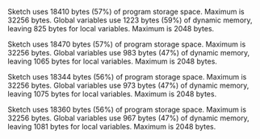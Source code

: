 

Sketch uses 18410 bytes (57%) of program storage space. Maximum is 32256 bytes.
Global variables use 1223 bytes (59%) of dynamic memory, leaving 825 bytes for local variables. Maximum is 2048 bytes.

Sketch uses 18470 bytes (57%) of program storage space. Maximum is 32256 bytes.
Global variables use 983 bytes (47%) of dynamic memory, leaving 1065 bytes for local variables. Maximum is 2048 bytes.

Sketch uses 18344 bytes (56%) of program storage space. Maximum is 32256 bytes.
Global variables use 973 bytes (47%) of dynamic memory, leaving 1075 bytes for local variables. Maximum is 2048 bytes.

Sketch uses 18360 bytes (56%) of program storage space. Maximum is 32256 bytes.
Global variables use 967 bytes (47%) of dynamic memory, leaving 1081 bytes for local variables. Maximum is 2048 bytes.
